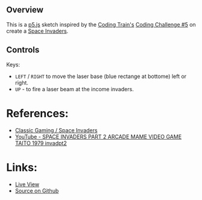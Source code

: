 
## Overview

This is a [p5.js][p5js-home] sketch inspired by the [Coding Train's][coding-train] [Coding Challenge #5][ct-challenge-5] on create a [Space Invaders][wiki-space-invaders].


## Controls
Keys:

-  `LEFT` / `RIGHT` to move the laser base (blue rectange at bottome) left or right.
-  `UP` - to fire a laser beam at the income invaders.


# References:
* [Classic Gaming / Space Invaders][classic-gaming]
* [YouTube - SPACE INVADERS PART 2 ARCADE MAME VIDEO GAME TAITO 1979 invadpt2
][youtube-space-invaders]

# Links: 

* [Live View][live-view]
* [Source on Github][source-code]

[p5js-home]: http://p5js.org/
[coding-train]: https://thecodingtrain.com/
[ct-challenge-5]: https://www.youtube.com/watch?v=biN3v3ef-Y0&list=PLRqwX-V7Uu6ZiZxtDDRCi6uhfTH4FilpH&index=5
[source-code]: https://github.com/brianhonohan/sketchbook/tree/master/p5js/coding-challenges/space-invaders/
[live-view]: https://brianhonohan.com/sketchbook/p5js/coding-challenges/space-invaders/
[wiki-space-invaders]: https://en.wikipedia.org/wiki/Space_Invaders
[classic-gaming]: http://www.classicgaming.cc/classics/space-invaders/
[youtube-space-invaders]: https://www.youtube.com/watch?v=kR2fjwr-TzA&t=125s

